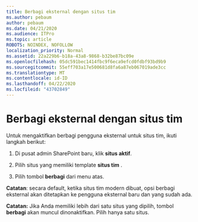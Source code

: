 ```yaml
---
title: Berbagi eksternal dengan situs tim
ms.author: pebaum
author: pebaum
ms.date: 04/21/2020
ms.audience: ITPro
ms.topic: article
ROBOTS: NOINDEX, NOFOLLOW
localization_priority: Normal
ms.assetid: 22a229b6-b18a-43a8-9868-b32be87bc09e
ms.openlocfilehash: 05dc591bec1414fbc9f6eca9efcd0fdbf93bd9b9
ms.sourcegitcommit: 55eff703a17e500681d8fa6a87eb067019ade3cc
ms.translationtype: MT
ms.contentlocale: id-ID
ms.lasthandoff: 04/22/2020
ms.locfileid: "43702849"
---
```

# <a name="external-sharing-with-a-team-site"></a>Berbagi eksternal dengan situs tim

Untuk mengaktifkan berbagi pengguna eksternal untuk situs tim, ikuti langkah berikut: 
  
1. Di pusat admin SharePoint baru, klik **situs aktif**.
  
2. Pilih situs yang memiliki template **situs tim** . 
  
3. Pilih tombol **berbagi** dari menu atas. 
  
 **Catatan**: secara default, ketika situs tim modern dibuat, opsi berbagi eksternal akan ditetapkan ke pengguna eksternal baru dan yang sudah ada. 
  
 **Catatan:** Jika Anda memiliki lebih dari satu situs yang dipilih, tombol **berbagi** akan muncul dinonaktifkan. Pilih hanya satu situs. 
  

